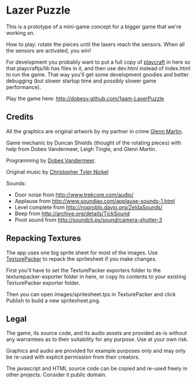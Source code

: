 # Lazer Puzzle

This is a prototype of a mini-game concept for a bigger game that we're working on.

How to play: rotate the pieces until the lasers reach the sensors.  When all the sensors are
activated, you win!

For development you probably want to put a full copy of [playcraft](http://playcraftlabs.com/) in here so that playcraftjs/lib
has files in it, and then use dev.html instead of index.html to run the game.  That way you'll
get some development goodies and better debugging (but slower startup time and possibly slower
game performance).

Play the game here: <http://dobesv.github.com/1gam-LaserPuzzle>

## Credits

All the graphics are original artwork by my partner in crime [Glenn Martin](http://bunyep.com).

Game mechanic by Duncan Shields (thought of the rotating pieces) with help from Dobes Vandermeer,
Leigh Tingle, and Glenn Martin.

Programming by [Dobes Vandermeer](http://dobesv.com).

Original music by [Christopher Tyler Nickel](http://www.christophernickel.com/)

Sounds:

- Door noise from http://www.trekcore.com/audio/
- Applause from http://www.soundjay.com/applause-sounds-1.html
- Level complete from http://noproblo.dayjo.org/ZeldaSounds/
- Beep from http://archive.org/details/TickSound
- Pivot sound from http://soundcli.ps/sound/camera-shutter-3

## Repacking Textures

The app uses one big sprite sheet for most of the images.  Use [TexturePacker](http://www.codeandweb.com/texturepacker)
to repack the spritesheet if you make changes.

First you'll have to set the TexturePacker exporters folder to the texturepacker-exporter folder in here, or
copy its contents to your existing TexturePacker exporter folder.

Then you can open images/spritesheet.tps in TexturePacker and click Publish to build a new spritesheet.png.

## Legal

The game, its source code, and its audio assets are provided as-is without any warrantees as to their suitability
for any purpose.  Use at your own risk.

Graphics and audio are provided for example purposes only and may only be re-used with explicit permission from
their creators.

The javascript and HTML source code can be copied and re-used freely in other projects.  Consider it public domain.




